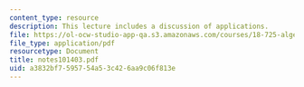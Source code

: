 ```yaml
---
content_type: resource
description: This lecture includes a discussion of applications.
file: https://ol-ocw-studio-app-qa.s3.amazonaws.com/courses/18-725-algebraic-geometry-fall-2003/a3832bf7595754a53c426aa9c06f813e_notes101403.pdf
file_type: application/pdf
resourcetype: Document
title: notes101403.pdf
uid: a3832bf7-5957-54a5-3c42-6aa9c06f813e
---
```

